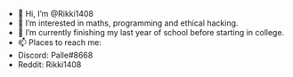 - 👋 Hi, I’m @Rikki1408
- 👀 I’m interested in maths, programming and ethical hacking.
- 🌱 I’m currently finishing my last year of school before starting in college. 
- 📫 Places to reach me:
- Discord: Palle#8668
- Reddit: Rikki1408

<!---
Rikki1408/Rikki1408 is a ✨ special ✨ repository because its `README.md` (this file) appears on your GitHub profile.
You can click the Preview link to take a look at your changes.
--->
